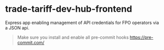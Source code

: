 # trade-tariff-dev-hub-frontend

Express app enabling management of API credentials for FPO operators via a JSON api.

> Make sure you install and enable all pre-commit hooks https://pre-commit.com/
